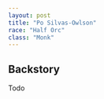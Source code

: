 ```yaml
---
layout: post
title: "Po Silvas-Owlson"
race: "Half Orc"
class: "Monk"
---
```


<!-- ![Sulu](../assets/images/Sulu_Small.gif) -->

## Backstory

Todo
